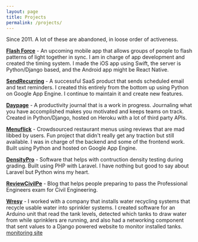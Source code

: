 ```yaml
---
layout: page
title: Projects
permalink: /projects/
---
```


Since 2011. A lot of these are abandoned, in loose order of activeness.

**[Flash Force](http://www.flashforceapp.com)** - An upcoming mobile app that allows groups of people to flash patterns of light together in sync. I am in charge of app development and created the timing system. I made the iOS app using Swift, the server is Python/Django based, and the Android app might be React Native.

**[SendRecurring](http://www.sendrecurring.com)** - A successful SaaS product that sends scheduled email and text reminders. I created this entirely from the bottom up using Python on Google App Engine. I continue to maintain it and create new features.

**[Daypage](https://daypage.co)** - A productivity journal that is a work in progress. Journaling what you have accomplished makes you motivated and keeps teams on track. Created in Python/Django, hosted on Heroku with a lot of third party APIs.

**[Menuflick](http://www.menuflick.com)** - Crowdsourced restaurant menus using reviews that are mad libbed by users. Fun project that didn't really get any traction but still available. I was in charge of the backend and some of the frontend work. Built using Python and hosted on Google App Engine.

**[DensityPro](http://www.densitypro.com)** - Software that helps with contruction density testing during grading. Built using PHP with Laravel. I have nothing but good to say about Laravel but Python wins my heart.

**[ReviewCivilPe](http://www.reviewcivilpe.com)** - Blog that helps people preparing to pass the Professional Engineers exam for Civil Engineering.

**[Wresy](http://www.wresy.com)** - I worked with a company that installs water recycling systems that recycle usable water into sprinkler systems. I created software for an Arduino unit that read the tank levels, detected which tanks to draw water from while sprinklers are running, and also had a networking component that sent values to a Django powered website to monitor installed tanks. [monitoring site](http://wresy.devlabtech.com)